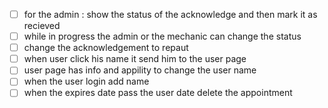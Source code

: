 - [ ] for the admin : show the status of the acknowledge and then mark it as recieved
- [ ] while in progress the admin or the mechanic can change the status 
- [ ] change the acknowledgement to repaut
- [ ] when user click his name it send him to the user page
- [ ] user page has info and appility to change the user name
- [ ] when the user login add name
- [ ] when the expires date pass the user date delete the appointment